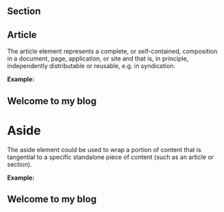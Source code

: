 ## Section

## Article
The article element represents a complete, or self-contained, composition in a document, page, application, or site and that is, in principle, independently distributable or reusable, e.g. in syndication.

**Example:**
<article>
  <h1>Welcome to my blog</h1>
</article>


# Aside
The aside element could be used to wrap a portion of content that is tangential to a specific standalone piece of content (such as an article or section).

**Example:**
<aside>
  <h1>Welcome to my blog</h1>
</aside>

